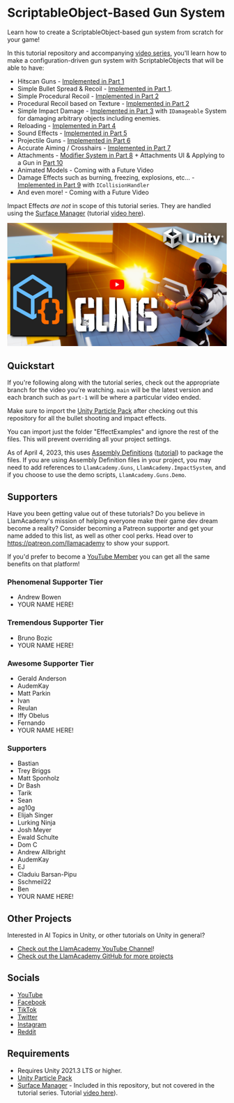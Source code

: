 # ScriptableObject-Based Gun System
Learn how to create a ScriptableObject-based gun system from scratch for your game! 

In this tutorial repository and accompanying [video series](https://www.youtube.com/watch?v=E-vIMamyORg&list=PLllNmP7eq6TQJjgKJ6FKcNFfRREe_L6to), you'll learn how to make a configuration-driven gun system with ScriptableObjects that will be able to have:
* Hitscan Guns - [Implemented in Part 1](https://www.youtube.com/watch?v=E-vIMamyORg&list=PLllNmP7eq6TQJjgKJ6FKcNFfRREe_L6to&index=1)
* Simple Bullet Spread & Recoil - [Implemented in Part 1](https://www.youtube.com/watch?v=E-vIMamyORg&list=PLllNmP7eq6TQJjgKJ6FKcNFfRREe_L6to&index=1).
* Simple Procedural Recoil - [Implemented in Part 2](https://www.youtube.com/watch?v=pwq7F5DeQnI&list=PLllNmP7eq6TQJjgKJ6FKcNFfRREe_L6to&index=2)
* Procedural Recoil based on Texture - [Implemented in Part 2](https://www.youtube.com/watch?v=pwq7F5DeQnI&list=PLllNmP7eq6TQJjgKJ6FKcNFfRREe_L6to&index=2)
* Simple Impact Damage - [Implemented in Part 3](https://www.youtube.com/watch?v=6yvUmSxlGQo&list=PLllNmP7eq6TQJjgKJ6FKcNFfRREe_L6to&index=3) with `IDamageable` System for damaging arbitrary objects including enemies.
* Reloading - [Implemented in Part 4](https://www.youtube.com/watch?v=Tn8RYWnEd94&list=PLllNmP7eq6TQJjgKJ6FKcNFfRREe_L6to&index=4)
* Sound Effects - [Implemented in Part 5](https://www.youtube.com/watch?v=hV3BAw2c9Io&list=PLllNmP7eq6TQJjgKJ6FKcNFfRREe_L6to&index=5)
* Projectile Guns - [Implemented in Part 6](https://www.youtube.com/watch?v=LIB7uGDZou0&list=PLllNmP7eq6TQJjgKJ6FKcNFfRREe_L6to&index=6)
* Accurate Aiming / Crosshairs - [Implemented in Part 7](https://www.youtube.com/watch?v=x8ECpNWMmag&list=PLllNmP7eq6TQJjgKJ6FKcNFfRREe_L6to&index=7&pp=sAQB)
* Attachments - [Modifier System in Part 8](https://www.youtube.com/watch?v=RbIk6VnwHnI&list=PLllNmP7eq6TQJjgKJ6FKcNFfRREe_L6to&index=8) + Attachments UI & Applying to a Gun in [Part 10](https://www.youtube.com/watch?v=8wBEb2l0vZQ&list=PLllNmP7eq6TQJjgKJ6FKcNFfRREe_L6to&index=10)
* Animated Models - Coming with a Future Video
* Damage Effects such as burning, freezing, explosions, etc... - [Implemented in Part 9](https://www.youtube.com/watch?v=Y-Qr6GPN2v0&list=PLllNmP7eq6TQJjgKJ6FKcNFfRREe_L6to&index=9) with `ICollisionHandler`
* And even more! - Coming with a Future Video

Impact Effects _are not_ in scope of this tutorial series. They are handled using the [Surface Manager](https://github.com/llamacademy/surface-manager) (tutorial [video here](https://youtu.be/kT2ZxjMuT_4)).

[![Youtube Tutorial](./Video%20Screenshot.jpg)](https://www.youtube.com/watch?v=E-vIMamyORg&list=PLllNmP7eq6TQJjgKJ6FKcNFfRREe_L6to)

## Quickstart
If you're following along with the tutorial series, check out the appropriate branch for the video you're watching. `main` will be the latest version and each branch such as `part-1` will be where a particular video ended.

Make sure to import the [Unity Particle Pack](https://assetstore.unity.com/packages/essentials/tutorial-projects/unity-particle-pack-127325) after checking out this repository for all the bullet shooting and impact effects.

You can import just the folder "EffectExamples" and ignore the rest of the files. This will prevent overriding all your project settings.

As of April 4, 2023, this uses [Assembly Definitions](https://docs.unity3d.com/Manual/ScriptCompilationAssemblyDefinitionFiles.html) ([tutorial](https://youtu.be/qprZHOPu2OI)) to package the files. If you are using Assembly Definition files in your project, you may need to add references to `LlamAcademy.Guns`, `LlamAcademy.ImpactSystem`, and if you choose to use the demo scripts, `LlamAcademy.Guns.Demo`.

## Supporters
Have you been getting value out of these tutorials? Do you believe in LlamAcademy's mission of helping everyone make their game dev dream become a reality? Consider becoming a Patreon supporter and get your name added to this list, as well as other cool perks.
Head over to https://patreon.com/llamacademy to show your support.

If you'd prefer to become a [YouTube Member](https://www.youtube.com/channel/UCnWm6pMD38R1E2vCAByGb6w/join) you can get all the same benefits on that platform!

### Phenomenal Supporter Tier
* Andrew Bowen
* YOUR NAME HERE!

### Tremendous Supporter Tier
* Bruno Bozic
* YOUR NAME HERE!

### Awesome Supporter Tier
* Gerald Anderson
* AudemKay
* Matt Parkin
* Ivan
* Reulan
* Iffy Obelus
* Fernando
* YOUR NAME HERE!

### Supporters
* Bastian
* Trey Briggs
* Matt Sponholz
* Dr Bash
* Tarik
* Sean
* ag10g
* Elijah Singer
* Lurking Ninja
* Josh Meyer
* Ewald Schulte
* Dom C
* Andrew Allbright
* AudemKay
* EJ
* Claduiu Barsan-Pipu
* Sschmeil22
* Ben
* YOUR NAME HERE!

## Other Projects
Interested in AI Topics in Unity, or other tutorials on Unity in general? 

* [Check out the LlamAcademy YouTube Channel](https://youtube.com/c/LlamAcademy)!
* [Check out the LlamAcademy GitHub for more projects](https://github.com/llamacademy)

## Socials
* [YouTube](https://youtube.com/c/LlamAcademy)
* [Facebook](https://facebook.com/LlamAcademyOfficial)
* [TikTok](https://www.tiktok.com/@llamacademy)
* [Twitter](https://twitter.com/TheLlamAcademy)
* [Instagram](https://www.instagram.com/llamacademy/)
* [Reddit](https://www.reddit.com/user/LlamAcademyOfficial)

## Requirements
* Requires Unity 2021.3 LTS or higher.
* [Unity Particle Pack](https://assetstore.unity.com/packages/essentials/tutorial-projects/unity-particle-pack-127325)
* [Surface Manager](https://github.com/llamacademy/surface-manager) - Included in this repository, but not covered in the tutorial series. Tutorial [video here](https://youtu.be/kT2ZxjMuT_4)).